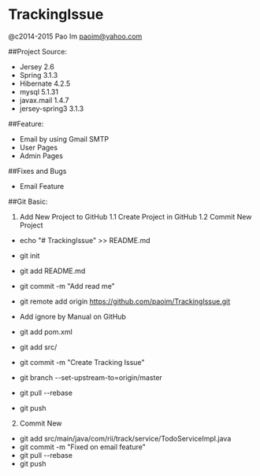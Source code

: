 # TrackingIssue
@c2014-2015
Pao Im
paoim@yahoo.com

##Project Source:
- Jersey			2.6
- Spring			3.1.3
- Hibernate			4.2.5
- mysql				5.1.31
- javax.mail		1.4.7
- jersey-spring3	3.1.3


##Feature:
- Email by using Gmail SMTP
- User Pages
- Admin Pages


##Fixes and Bugs
- Email Feature


##Git Basic:
1. Add New Project to GitHub
1.1 Create Project in GitHub
1.2 Commit New Project
- echo "# TrackingIssue" >> README.md
- git init
- git add README.md
- git commit -m "Add read me"
- git remote add origin https://github.com/paoim/TrackingIssue.git

- Add ignore by Manual on GitHub

- git add pom.xml
- git add src/
- git commit -m "Create Tracking Issue"
- git branch --set-upstream-to=origin/master
- git pull --rebase
- git push

2. Commit New
- git add src/main/java/com/rii/track/service/TodoServiceImpl.java
- git commit -m "Fixed on email feature"
- git pull --rebase
- git push
